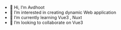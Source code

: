 - 👋 Hi, I’m Avdhoot
- 👀 I’m interested in creating dynamic Web application
- 🌱 I’m currently learning Vue3 , Nuxt
- 💞️ I’m looking to collaborate on Vue3 
